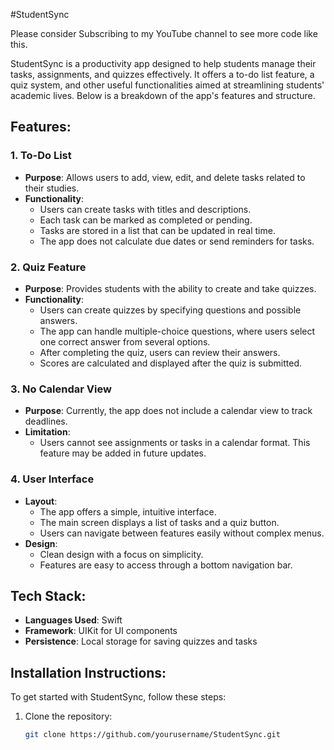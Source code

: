 #StudentSync

Please consider Subscribing to my YouTube channel to see more code like this.

StudentSync is a productivity app designed to help students manage their tasks, assignments, and quizzes effectively. It offers a to-do list feature, a quiz system, and other useful functionalities aimed at streamlining students' academic lives. Below is a breakdown of the app's features and structure.

## Features:

### 1. **To-Do List**
   - **Purpose**: Allows users to add, view, edit, and delete tasks related to their studies.
   - **Functionality**:
     - Users can create tasks with titles and descriptions.
     - Each task can be marked as completed or pending.
     - Tasks are stored in a list that can be updated in real time.
     - The app does not calculate due dates or send reminders for tasks.

### 2. **Quiz Feature**
   - **Purpose**: Provides students with the ability to create and take quizzes.
   - **Functionality**:
     - Users can create quizzes by specifying questions and possible answers.
     - The app can handle multiple-choice questions, where users select one correct answer from several options.
     - After completing the quiz, users can review their answers.
     - Scores are calculated and displayed after the quiz is submitted.

### 3. **No Calendar View**
   - **Purpose**: Currently, the app does not include a calendar view to track deadlines.
   - **Limitation**:
     - Users cannot see assignments or tasks in a calendar format. This feature may be added in future updates.

### 4. **User Interface**
   - **Layout**:
     - The app offers a simple, intuitive interface.
     - The main screen displays a list of tasks and a quiz button.
     - Users can navigate between features easily without complex menus.
   - **Design**:
     - Clean design with a focus on simplicity.
     - Features are easy to access through a bottom navigation bar.

## Tech Stack:
   - **Languages Used**: Swift
   - **Framework**: UIKit for UI components
   - **Persistence**: Local storage for saving quizzes and tasks

## Installation Instructions:
To get started with StudentSync, follow these steps:
1. Clone the repository:
   ```bash
   git clone https://github.com/yourusername/StudentSync.git


